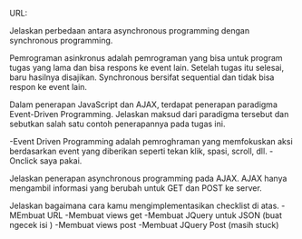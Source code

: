 URL:

Jelaskan perbedaan antara asynchronous programming dengan synchronous programming.

Pemrograman asinkronus adalah pemrograman yang bisa untuk program tugas yang lama dan bisa respons ke event lain.  Setelah tugas itu selesai, baru hasilnya disajikan. Synchronous bersifat sequential dan tidak bisa respon ke event lain.

Dalam penerapan JavaScript dan AJAX, terdapat penerapan paradigma Event-Driven Programming. Jelaskan maksud dari paradigma tersebut dan sebutkan salah satu contoh penerapannya pada tugas ini.

-Event Driven Programming adalah pemroghraman yang memfokuskan aksi berdasarkan event yang diberikan seperti tekan klik, spasi, scroll, dll.
-Onclick saya pakai.

Jelaskan penerapan asynchronous programming pada AJAX.
AJAX hanya mengambil informasi yang berubah untuk GET dan POST ke server.

Jelaskan bagaimana cara kamu mengimplementasikan checklist di atas. 
-MEmbuat URL 
-Membuat views get
-Membuat JQuery untuk JSON (buat ngecek isi )
-Membuat views post
-Membuat JQuery Post (masih stuck)
